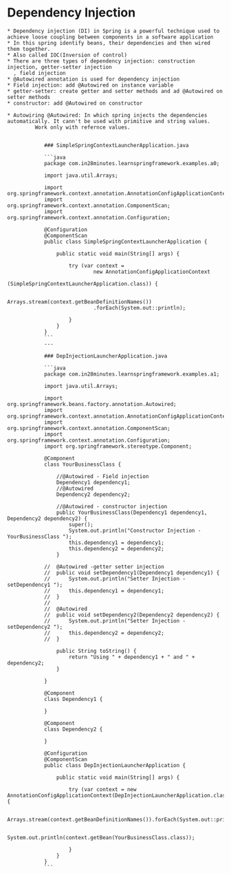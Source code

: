 # Dependency Injection
	* Dependency injection (DI) in Spring is a powerful technique used to achieve loose coupling between components in a software application
	* In this spring identify beans, their dependencies and then wired them together.
	* Also called IOC(Inversion of control)
	* There are three types of dependency injection: construction injection, getter-setter injection
      , field injection
	* @Autowired annotation is used for dependency injection
	* Field injection: add @Autowired on instance variable
	* getter-setter: create getter and setter methods and ad @Autowired on setter methods
	* constructor: add @Autowired on constructor

	* Autowiring @Autowired: In which spring injects the dependencies automatically. It cann't be used with primitive and string values.
	         Work only with refernce values. 


				### SimpleSpringContextLauncherApplication.java

				```java
				package com.in28minutes.learnspringframework.examples.a0;

				import java.util.Arrays;

				import org.springframework.context.annotation.AnnotationConfigApplicationContext;
				import org.springframework.context.annotation.ComponentScan;
				import org.springframework.context.annotation.Configuration;

				@Configuration
				@ComponentScan
				public class SimpleSpringContextLauncherApplication {
					
					public static void main(String[] args) {

						try (var context = 
								new AnnotationConfigApplicationContext
									(SimpleSpringContextLauncherApplication.class)) {
							
							Arrays.stream(context.getBeanDefinitionNames())
								.forEach(System.out::println);

						}
					}
				}
				```
				---

				### DepInjectionLauncherApplication.java

				```java
				package com.in28minutes.learnspringframework.examples.a1;

				import java.util.Arrays;

				import org.springframework.beans.factory.annotation.Autowired;
				import org.springframework.context.annotation.AnnotationConfigApplicationContext;
				import org.springframework.context.annotation.ComponentScan;
				import org.springframework.context.annotation.Configuration;
				import org.springframework.stereotype.Component;

				@Component
				class YourBusinessClass {

					//@Autowired - Field injection 
					Dependency1 dependency1;
					//@Autowired
					Dependency2 dependency2;

					//@Autowired - constructor injection
					public YourBusinessClass(Dependency1 dependency1, Dependency2 dependency2) {
						super();
						System.out.println("Constructor Injection - YourBusinessClass ");
						this.dependency1 = dependency1;
						this.dependency2 = dependency2;
					}

				//	@Autowired -getter setter injection
				//	public void setDependency1(Dependency1 dependency1) {
				//		System.out.println("Setter Injection - setDependency1 ");
				//		this.dependency1 = dependency1;
				//	}
				//
				//	@Autowired
				//	public void setDependency2(Dependency2 dependency2) {
				//		System.out.println("Setter Injection - setDependency2 ");
				//		this.dependency2 = dependency2;
				//	}

					public String toString() {
						return "Using " + dependency1 + " and " + dependency2;
					}

				}

				@Component
				class Dependency1 {

				}

				@Component
				class Dependency2 {

				}

				@Configuration
				@ComponentScan
				public class DepInjectionLauncherApplication {

					public static void main(String[] args) {

						try (var context = new AnnotationConfigApplicationContext(DepInjectionLauncherApplication.class)) {

							Arrays.stream(context.getBeanDefinitionNames()).forEach(System.out::println);

							System.out.println(context.getBean(YourBusinessClass.class));

						}
					}
				}
				```
